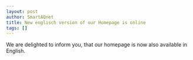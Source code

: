 ```yaml
---
layout: post
author: SmartAQnet
title: New englisch version of our Homepage is online
tags: []
---
```

We are delighted to inform you, that our homepage is now also available in English.

